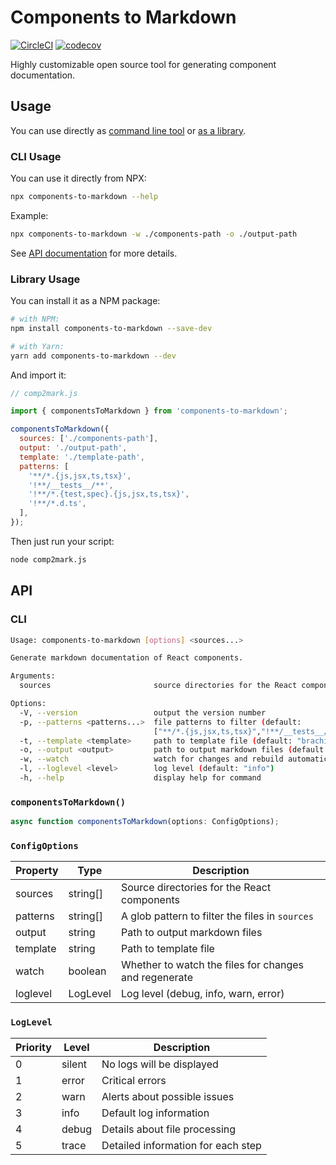 # Components to Markdown

[![CircleCI](https://img.shields.io/circleci/build/github/megatroom/components-to-markdown?label=CircleCI)](https://circleci.com/gh/megatroom/components-to-markdown)
[![codecov](https://codecov.io/gh/megatroom/components-to-markdown/branch/main/graph/badge.svg?token=RCNN1XMSN4)](https://codecov.io/gh/megatroom/components-to-markdown)

Highly customizable open source tool for generating component documentation.

## Usage

You can use directly as [command line tool](#cli-usage) or [as a library](#library-usage).

### CLI Usage

You can use it directly from NPX:

```bash
npx components-to-markdown --help
```

Example:

```bash
npx components-to-markdown -w ./components-path -o ./output-path
```

See [API documentation](#api) for more details.

### Library Usage

You can install it as a NPM package:

```bash
# with NPM:
npm install components-to-markdown --save-dev

# with Yarn:
yarn add components-to-markdown --dev
```

And import it:

```js
// comp2mark.js

import { componentsToMarkdown } from 'components-to-markdown';

componentsToMarkdown({
  sources: ['./components-path'],
  output: './output-path',
  template: './template-path',
  patterns: [
    '**/*.{js,jsx,ts,tsx}',
    '!**/__tests__/**',
    '!**/*.{test,spec}.{js,jsx,ts,tsx}',
    '!**/*.d.ts',
  ],
});
```

Then just run your script:

```bash
node comp2mark.js
```

## API

### CLI

```bash
Usage: components-to-markdown [options] <sources...>

Generate markdown documentation of React components.

Arguments:
  sources                       source directories for the React components

Options:
  -V, --version                 output the version number
  -p, --patterns <patterns...>  file patterns to filter (default:
                                ["**/*.{js,jsx,ts,tsx}","!**/__tests__/**","!**/*.{test,spec}.{js,jsx,ts,tsx}","!**/*.d.ts"])
  -t, --template <template>     path to template file (default: "brachiosaurus")
  -o, --output <output>         path to output markdown files (default: ".")
  -w, --watch                   watch for changes and rebuild automatically (default: false)
  -l, --loglevel <level>        log level (default: "info")
  -h, --help                    display help for command
```

### `componentsToMarkdown()`

```ts
async function componentsToMarkdown(options: ConfigOptions);
```

### `ConfigOptions`

| Property | Type     | Description                                           |
| -------- | -------- | ----------------------------------------------------- |
| sources  | string[] | Source directories for the React components           |
| patterns | string[] | A glob pattern to filter the files in `sources`       |
| output   | string   | Path to output markdown files                         |
| template | string   | Path to template file                                 |
| watch    | boolean  | Whether to watch the files for changes and regenerate |
| loglevel | LogLevel | Log level (debug, info, warn, error)                  |

### `LogLevel`

| Priority | Level  | Description                        |
| -------- | ------ | ---------------------------------- |
| 0        | silent | No logs will be displayed          |
| 1        | error  | Critical errors                    |
| 2        | warn   | Alerts about possible issues       |
| 3        | info   | Default log information            |
| 4        | debug  | Details about file processing      |
| 5        | trace  | Detailed information for each step |
